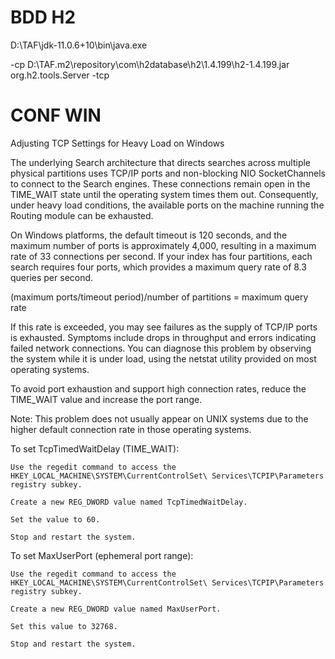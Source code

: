 
BDD H2
=========================
D:\TAF\jdk-11.0.6+10\bin\java.exe


-cp D:\TAF\.m2\repository\com\h2database\h2\1.4.199\h2-1.4.199.jar org.h2.tools.Server -tcp



CONF WIN
=========================

Adjusting TCP Settings for Heavy Load on Windows

The underlying Search architecture that directs searches across multiple physical partitions uses TCP/IP ports and non-blocking NIO SocketChannels to connect to the Search engines. These connections remain open in the TIME_WAIT state until the operating system times them out. Consequently, under heavy load conditions, the available ports on the machine running the Routing module can be exhausted.

On Windows platforms, the default timeout is 120 seconds, and the maximum number of ports is approximately 4,000, resulting in a maximum rate of 33 connections per second. If your index has four partitions, each search requires four ports, which provides a maximum query rate of 8.3 queries per second.

(maximum ports/timeout period)/number of partitions = maximum query rate

If this rate is exceeded, you may see failures as the supply of TCP/IP ports is exhausted. Symptoms include drops in throughput and errors indicating failed network connections. You can diagnose this problem by observing the system while it is under load, using the netstat utility provided on most operating systems.

To avoid port exhaustion and support high connection rates, reduce the TIME_WAIT value and increase the port range.

Note: This problem does not usually appear on UNIX systems due to the higher default connection rate in those operating systems.

To set TcpTimedWaitDelay (TIME_WAIT):

    Use the regedit command to access the HKEY_LOCAL_MACHINE\SYSTEM\CurrentControlSet\ Services\TCPIP\Parameters registry subkey.

    Create a new REG_DWORD value named TcpTimedWaitDelay.

    Set the value to 60.

    Stop and restart the system.

To set MaxUserPort (ephemeral port range):

    Use the regedit command to access the HKEY_LOCAL_MACHINE\SYSTEM\CurrentControlSet\ Services\TCPIP\Parameters registry subkey.

    Create a new REG_DWORD value named MaxUserPort.

    Set this value to 32768.

    Stop and restart the system.






